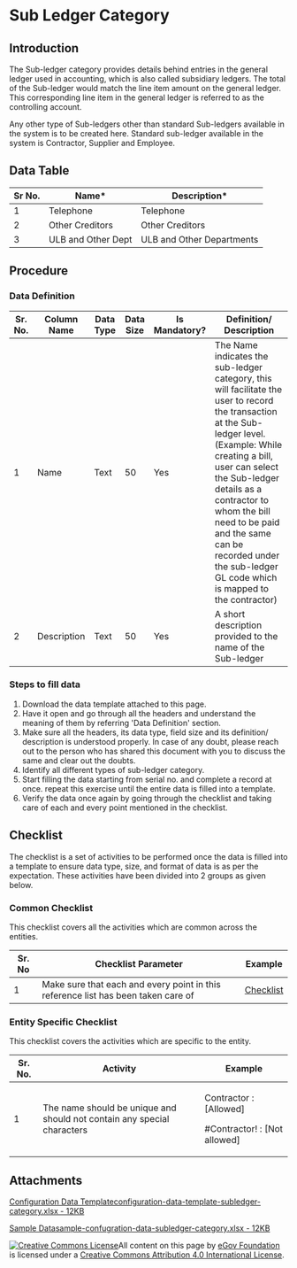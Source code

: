# Sub Ledger Category

## Introduction <a href="#introduction" id="introduction"></a>

The Sub-ledger category provides details behind entries in the general ledger used in accounting, which is also called subsidiary ledgers. The total of the Sub-ledger would match the line item amount on the general ledger. This corresponding line item in the general ledger is referred to as the controlling account.

Any other type of Sub-ledgers other than standard Sub-ledgers available in the system is to be created here. Standard sub-ledger available in the system is Contractor, Supplier and Employee.

## Data Table <a href="#data-table" id="data-table"></a>

| Sr No. | Name\*             | Description\*             |
| ------ | ------------------ | ------------------------- |
| 1      | Telephone          | Telephone                 |
| 2      | Other Creditors    | Other Creditors           |
| 3      | ULB and Other Dept | ULB and Other Departments |

## Procedure <a href="#procedure" id="procedure"></a>

### Data Definition <a href="#data-definition" id="data-definition"></a>

| Sr. No. | Column Name | Data Type | Data Size | Is Mandatory? | Definition/ Description                                                                                                                                                                                                                                                                                                                            |
| ------- | ----------- | --------- | --------- | ------------- | -------------------------------------------------------------------------------------------------------------------------------------------------------------------------------------------------------------------------------------------------------------------------------------------------------------------------------------------------- |
| 1       | Name        | Text      | 50        | Yes           | The Name indicates the sub-ledger category, this will facilitate the user to record the transaction at the Sub-ledger level. (Example: While creating a bill, user can select the Sub-ledger details as a contractor to whom the bill need to be paid and the same can be recorded under the sub-ledger GL code which is mapped to the contractor) |
| 2       | Description | Text      | 50        | Yes           | A short description provided to the name of the Sub-ledger                                                                                                                                                                                                                                                                                         |

### Steps to fill data <a href="#steps-to-fill-data" id="steps-to-fill-data"></a>

1. Download the data template attached to this page.
2. Have it open and go through all the headers and understand the meaning of them by referring 'Data Definition' section.
3. Make sure all the headers, its data type, field size and its definition/ description is understood properly. In case of any doubt, please reach out to the person who has shared this document with you to discuss the same and clear out the doubts.
4. Identify all different types of sub-ledger category.
5. Start filling the data starting from serial no. and complete a record at once. repeat this exercise until the entire data is filled into a template.
6. Verify the data once again by going through the checklist and taking care of each and every point mentioned in the checklist.

## Checklist <a href="#checklist" id="checklist"></a>

The checklist is a set of activities to be performed once the data is filled into a template to ensure data type, size, and format of data is as per the expectation. These activities have been divided into 2 groups as given below.

### Common Checklist <a href="#common-checklist" id="common-checklist"></a>

This checklist covers all the activities which are common across the entities.

| Sr. No | Checklist Parameter                                                               | Example                                                                                                                      |
| ------ | --------------------------------------------------------------------------------- | ---------------------------------------------------------------------------------------------------------------------------- |
| 1      | Make sure that each and every point in this reference list has been taken care of | ​[Checklist](https://docs.digit.org/configure-digit/configuring-master-data-templates/module-setup/common-config/checklist)​ |

### Entity Specific Checklist <a href="#entity-specific-checklist" id="entity-specific-checklist"></a>

This checklist covers the activities which are specific to the entity.

| Sr. No. | Activity                                                                | Example                                                          |
| ------- | ----------------------------------------------------------------------- | ---------------------------------------------------------------- |
| 1       | The name should be unique and should not contain any special characters | <p>Contractor : [Allowed]</p><p>#Contractor! : [Not allowed]</p> |

## Attachments <a href="#attachments" id="attachments"></a>

[Configuration Data Templateconfiguration-data-template-subledger-category.xlsx - 12KB](https://firebasestorage.googleapis.com/v0/b/gitbook-28427.appspot.com/o/assets%2F-MERG\_iQW5oN4ukgXP8K%2Fsync%2F9c5fade5f56fc39a1701f99b609d8da8fbfa113c.xlsx?generation=1602050612156761\&alt=media)

[Sample Datasample-confugration-data-subledger-category.xlsx - 12KB](https://firebasestorage.googleapis.com/v0/b/gitbook-28427.appspot.com/o/assets%2F-MERG\_iQW5oN4ukgXP8K%2Fsync%2Fb824f66047387809cd951581d2700b2b702fc473.xlsx?generation=1602050612064671\&alt=media)

[![Creative Commons License](https://i.creativecommons.org/l/by/4.0/80x15.png)](http://creativecommons.org/licenses/by/4.0/)All content on this page by [eGov Foundation ](https://egov.org.in/)is licensed under a [Creative Commons Attribution 4.0 International License](http://creativecommons.org/licenses/by/4.0/).
